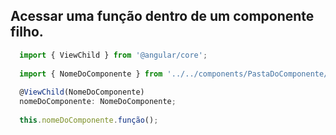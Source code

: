 ## Acessar uma função dentro de um componente filho.

```ts
  import { ViewChild } from '@angular/core';
  
  import { NomeDoComponente } from '../../components/PastaDoComponente/componente.componet';
  
  @ViewChild(NomeDoComponente)
  nomeDoComponente: NomeDoComponente;
  
  this.nomeDoComponente.função();
```
